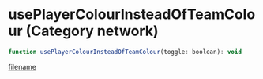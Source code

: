# usePlayerColourInsteadOfTeamColour (Category network)

```js
function usePlayerColourInsteadOfTeamColour(toggle: boolean): void
```

[filename](usePlayerColourInsteadOfTeamColour_m.md ':include')